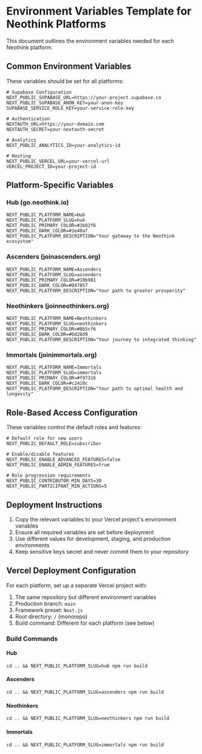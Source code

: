 # Environment Variables Template for Neothink Platforms

This document outlines the environment variables needed for each Neothink platform.

## Common Environment Variables
These variables should be set for all platforms:

```
# Supabase Configuration
NEXT_PUBLIC_SUPABASE_URL=https://your-project.supabase.co
NEXT_PUBLIC_SUPABASE_ANON_KEY=your-anon-key
SUPABASE_SERVICE_ROLE_KEY=your-service-role-key

# Authentication
NEXTAUTH_URL=https://your-domain.com
NEXTAUTH_SECRET=your-nextauth-secret

# Analytics
NEXT_PUBLIC_ANALYTICS_ID=your-analytics-id

# Hosting
NEXT_PUBLIC_VERCEL_URL=your-vercel-url
VERCEL_PROJECT_ID=your-project-id
```

## Platform-Specific Variables

### Hub (go.neothink.io)
```
NEXT_PUBLIC_PLATFORM_NAME=Hub
NEXT_PUBLIC_PLATFORM_SLUG=hub
NEXT_PUBLIC_PRIMARY_COLOR=#3b82f6
NEXT_PUBLIC_DARK_COLOR=#1e40af
NEXT_PUBLIC_PLATFORM_DESCRIPTION="Your gateway to the Neothink ecosystem"
```

### Ascenders (joinascenders.org)
```
NEXT_PUBLIC_PLATFORM_NAME=Ascenders
NEXT_PUBLIC_PLATFORM_SLUG=ascenders
NEXT_PUBLIC_PRIMARY_COLOR=#10b981
NEXT_PUBLIC_DARK_COLOR=#047857
NEXT_PUBLIC_PLATFORM_DESCRIPTION="Your path to greater prosperity"
```

### Neothinkers (joinneothinkers.org)
```
NEXT_PUBLIC_PLATFORM_NAME=Neothinkers
NEXT_PUBLIC_PLATFORM_SLUG=neothinkers
NEXT_PUBLIC_PRIMARY_COLOR=#8b5cf6
NEXT_PUBLIC_DARK_COLOR=#6d28d9
NEXT_PUBLIC_PLATFORM_DESCRIPTION="Your journey to integrated thinking"
```

### Immortals (joinimmortals.org)
```
NEXT_PUBLIC_PLATFORM_NAME=Immortals
NEXT_PUBLIC_PLATFORM_SLUG=immortals
NEXT_PUBLIC_PRIMARY_COLOR=#f97316
NEXT_PUBLIC_DARK_COLOR=#c2410c
NEXT_PUBLIC_PLATFORM_DESCRIPTION="Your path to optimal health and longevity"
```

## Role-Based Access Configuration

These variables control the default roles and features:

```
# Default role for new users
NEXT_PUBLIC_DEFAULT_ROLE=subscriber

# Enable/disable features
NEXT_PUBLIC_ENABLE_ADVANCED_FEATURES=false
NEXT_PUBLIC_ENABLE_ADMIN_FEATURES=true

# Role progression requirements
NEXT_PUBLIC_CONTRIBUTOR_MIN_DAYS=30
NEXT_PUBLIC_PARTICIPANT_MIN_ACTIONS=5
```

## Deployment Instructions

1. Copy the relevant variables to your Vercel project's environment variables
2. Ensure all required variables are set before deployment
3. Use different values for development, staging, and production environments
4. Keep sensitive keys secret and never commit them to your repository

## Vercel Deployment Configuration

For each platform, set up a separate Vercel project with:

1. The same repository but different environment variables
2. Production branch: `main`
3. Framework preset: `Next.js`
4. Root directory: `/` (monorepo)
5. Build command: Different for each platform (see below)

### Build Commands

#### Hub
```
cd .. && NEXT_PUBLIC_PLATFORM_SLUG=hub npm run build
```

#### Ascenders
```
cd .. && NEXT_PUBLIC_PLATFORM_SLUG=ascenders npm run build
```

#### Neothinkers
```
cd .. && NEXT_PUBLIC_PLATFORM_SLUG=neothinkers npm run build
```

#### Immortals
```
cd .. && NEXT_PUBLIC_PLATFORM_SLUG=immortals npm run build
``` 